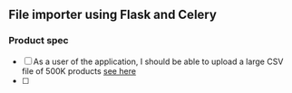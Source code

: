 ## File importer using Flask and Celery


### Product spec
- [ ] As a user of the application, I should be able to upload a large CSV file of 500K products [see here](https://drive.google.com/file/d/19J8MfLmRqAIdBXBCiZT4ABTjEa2RqSmt/view?usp=sharing)
- [ ]